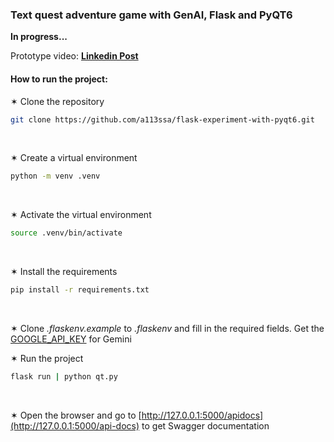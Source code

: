 ### Text quest adventure game with GenAI, Flask and PyQT6

**In progress...**

Prototype video: [**Linkedin Post**](https://www.linkedin.com/posts/kate-balabanovich_flask-python-gemini-activity-7268026923501371393-ZLzf)
<br>

#### How to run the project:
✶ Clone the repository
```bash
git clone https://github.com/a113ssa/flask-experiment-with-pyqt6.git
```
<br>

✶ Create a virtual environment
```bash
python -m venv .venv
```
<br>

✶ Activate the virtual environment
```bash
source .venv/bin/activate
```
<br>

✶ Install the requirements
```bash
pip install -r requirements.txt
```
<br>

✶ Clone _.flaskenv.example_ to _.flaskenv_ and fill in the required fields. Get the [GOOGLE_API_KEY](https://ai.google.dev/gemini-api/docs/api-key) for Gemini
<br>


✶ Run the project
```bash
flask run | python qt.py
```
<br>

✶ Open the browser and go to [http://127.0.0.1:5000/apidocs](http://127.0.0.1:5000/api-docs) to get Swagger documentation
